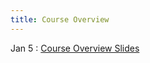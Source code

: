 ```yaml
---
title: Course Overview
---
```


Jan 5
: [Course Overview Slides](https://karthikv1392.github.io/cs6401_se/slides/L01_Course_Overview.pdf)
